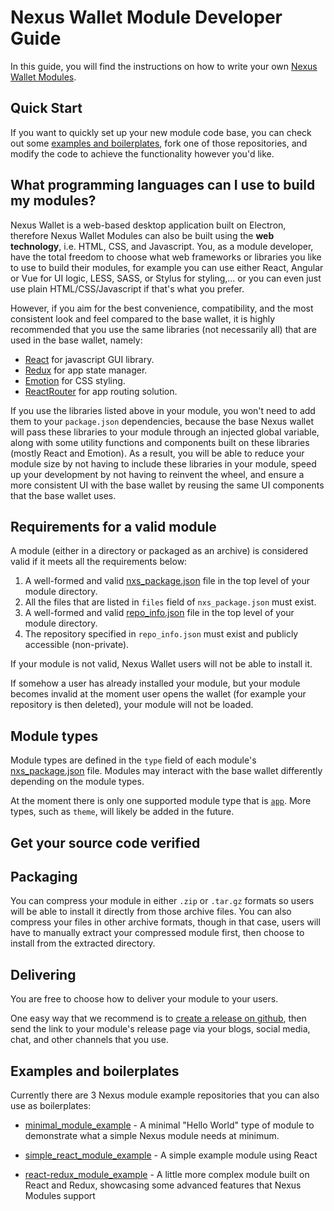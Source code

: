 # Nexus Wallet Module Developer Guide

In this guide, you will find the instructions on how to write your own [Nexus Wallet Modules](../README.md).

## Quick Start

If you want to quickly set up your new module code base, you can check out some [examples and boilerplates](#examples-and-boilerplates), fork one of those repositories, and modify the code to achieve the functionality however you'd like.

## What programming languages can I use to build my modules?

Nexus Wallet is a web-based desktop application built on Electron, therefore Nexus Wallet Modules can also be built using the **web technology**, i.e. HTML, CSS, and Javascript. You, as a module developer, have the total freedom to choose what web frameworks or libraries you like to use to build their modules, for example you can use either React, Angular or Vue for UI logic, LESS, SASS, or Stylus for styling,... or you can even just use plain HTML/CSS/Javascript if that's what you prefer.

However, if you aim for the best convenience, compatibility, and the most consistent look and feel compared to the base wallet, it is highly recommended that you use the same libraries (not necessarily all) that are used in the base wallet, namely:

- [React](https://reactjs.org/) for javascript GUI library.
- [Redux](https://redux.js.org/) for app state manager.
- [Emotion](https://emotion.sh) for CSS styling.
- [ReactRouter](https://reacttraining.com/react-router/) for app routing solution.

If you use the libraries listed above in your module, you won't need to add them to your `package.json` dependencies, because the base Nexus wallet will pass these libraries to your module through an injected global variable, along with some utility functions and components built on these libraries (mostly React and Emotion). As a result, you will be able to reduce your module size by not having to include these libraries in your module, speed up your development by not having to reinvent the wheel, and ensure a more consistent UI with the base wallet by reusing the same UI components that the base wallet uses.

## Requirements for a valid module

A module (either in a directory or packaged as an archive) is considered valid if it meets all the requirements below:

1. A well-formed and valid [nxs_package.json](./nxs_package.json.md) file in the top level of your module directory.
2. All the files that are listed in `files` field of `nxs_package.json` must exist.
3. A well-formed and valid [repo_info.json](./repo_info.json.md) file in the top level of your module directory.
4. The repository specified in `repo_info.json` must exist and publicly accessible (non-private).

If your module is not valid, Nexus Wallet users will not be able to install it.

If somehow a user has already installed your module, but your module becomes invalid at the moment user opens the wallet (for example your repository is then deleted), your module will not be loaded.

## Module types

Module types are defined in the `type` field of each module's [nxs_package.json](./nxs_package.json.md) file. Modules may interact with the base wallet differently depending on the module types. 

At the moment there is only one supported module type that is [`app`](./app-modules). More types, such as `theme`, will likely be added in the future.

## Get your source code verified

## Packaging

You can compress your module in either `.zip` or `.tar.gz` formats so users will be able to install it directly from those archive files. You can also compress your files in other archive formats, though in that case, users will have to manually extract your compressed module first, then choose to install from the extracted directory.

## Delivering

You are free to choose how to deliver your module to your users.

One easy way that we recommend is to [create a release on github](https://help.github.com/en/articles/creating-releases), then send the link to your module's release page via your blogs, social media, chat, and other channels that you use.

## Examples and boilerplates

Currently there are 3 Nexus module example repositories that you can also use as boilerplates:

- [minimal_module_example](https://github.com/Nexusoft/minimal_module_example) - A minimal "Hello World" type of module to demonstrate what a simple Nexus module needs at minimum.

- [simple_react_module_example](https://github.com/Nexusoft/simple_react_module_example) - A simple example module using React

- [react-redux_module_example](https://github.com/Nexusoft/react_redux_module_example) - A little more complex module built on React and Redux, showcasing some advanced features that Nexus Modules support
